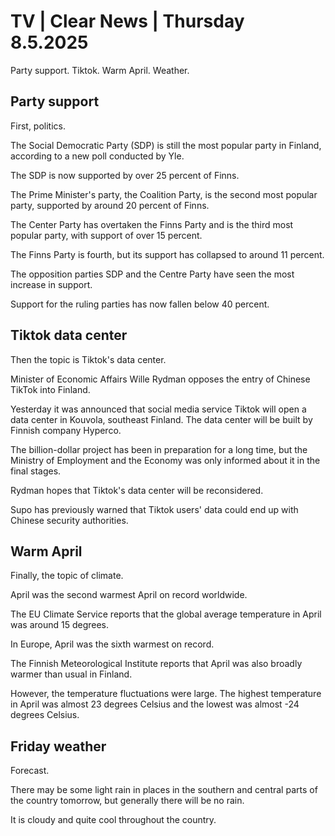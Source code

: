 # TV \| Clear News \| Thursday 8.5.2025

Party support. Tiktok. Warm April. Weather.

## Party support

First, politics.

The Social Democratic Party (SDP) is still the most popular party in Finland, according to a new poll conducted by Yle.

The SDP is now supported by over 25 percent of Finns.

The Prime Minister's party, the Coalition Party, is the second most popular party, supported by around 20 percent of Finns.

The Center Party has overtaken the Finns Party and is the third most popular party, with support of over 15 percent.

The Finns Party is fourth, but its support has collapsed to around 11 percent.

The opposition parties SDP and the Centre Party have seen the most increase in support.

Support for the ruling parties has now fallen below 40 percent.

## Tiktok data center

Then the topic is Tiktok's data center.

Minister of Economic Affairs Wille Rydman opposes the entry of Chinese TikTok into Finland.

Yesterday it was announced that social media service Tiktok will open a data center in Kouvola, southeast Finland. The data center will be built by Finnish company Hyperco.

The billion-dollar project has been in preparation for a long time, but the Ministry of Employment and the Economy was only informed about it in the final stages.

Rydman hopes that Tiktok's data center will be reconsidered.

Supo has previously warned that Tiktok users' data could end up with Chinese security authorities.

## Warm April

Finally, the topic of climate.

April was the second warmest April on record worldwide.

The EU Climate Service reports that the global average temperature in April was around 15 degrees.

In Europe, April was the sixth warmest on record.

The Finnish Meteorological Institute reports that April was also broadly warmer than usual in Finland.

However, the temperature fluctuations were large. The highest temperature in April was almost 23 degrees Celsius and the lowest was almost -24 degrees Celsius.

## Friday weather

Forecast.

There may be some light rain in places in the southern and central parts of the country tomorrow, but generally there will be no rain.

It is cloudy and quite cool throughout the country.
